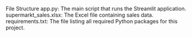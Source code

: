 File Structure
app.py: The main script that runs the Streamlit application.
supermarkt_sales.xlsx: The Excel file containing sales data.
requirements.txt: The file listing all required Python packages for this project.
